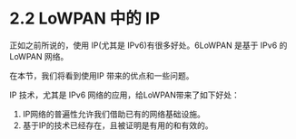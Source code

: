 # 2.2 LoWPAN 中的 IP

正如之前所说的，使用 IP(尤其是 IPv6)有很多好处。6LoWPAN 是基于 IPv6 的 LoWPAN 网络。

在本节，我们将看到使用IP 带来的优点和一些问题。

IP 技术，尤其是 IPv6 网络的应用，给LoWPAN带来了如下好处：
1. IP网络的普遍性允许我们借助已有的网络基础设施。
2. 基于IP的技术已经存在，且被证明是有用的和有效的。
